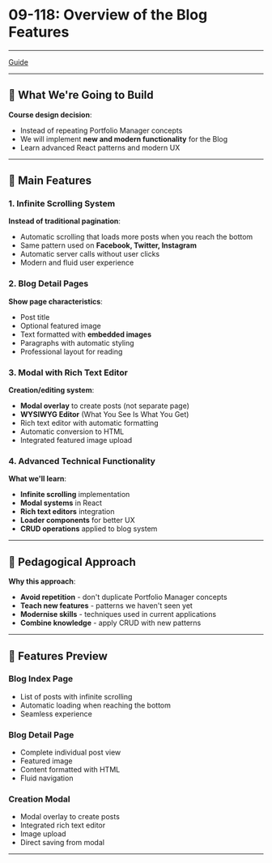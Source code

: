 # 09-118: Overview of the Blog Features

---

[Guide](https://devcamp.com/pt-full-stack-development-javascript-python-react/guide/overview-blog-features)

---

## 🎯 What We're Going to Build

**Course design decision**:

- Instead of repeating Portfolio Manager concepts
- We will implement **new and modern functionality** for the Blog
- Learn advanced React patterns and modern UX

---

## 🚀 Main Features

### 1. Infinite Scrolling System

**Instead of traditional pagination**:

- Automatic scrolling that loads more posts when you reach the bottom
- Same pattern used on **Facebook, Twitter, Instagram**
- Automatic server calls without user clicks
- Modern and fluid user experience

### 2. Blog Detail Pages

**Show page characteristics**:

- Post title
- Optional featured image
- Text formatted with **embedded images**
- Paragraphs with automatic styling
- Professional layout for reading

### 3. Modal with Rich Text Editor

**Creation/editing system**:

- **Modal overlay** to create posts (not separate page)
- **WYSIWYG Editor** (What You See Is What You Get)
- Rich text editor with automatic formatting
- Automatic conversion to HTML
- Integrated featured image upload

### 4. Advanced Technical Functionality

**What we'll learn**:

- **Infinite scrolling** implementation
- **Modal systems** in React
- **Rich text editors** integration
- **Loader components** for better UX
- **CRUD operations** applied to blog system

---

## 🔧 Pedagogical Approach

**Why this approach**:

- **Avoid repetition** - don't duplicate Portfolio Manager concepts
- **Teach new features** - patterns we haven't seen yet
- **Modernise skills** - techniques used in current applications
- **Combine knowledge** - apply CRUD with new patterns

---

## 🎨 Features Preview

### Blog Index Page

- List of posts with infinite scrolling
- Automatic loading when reaching the bottom
- Seamless experience

### Blog Detail Page

- Complete individual post view
- Featured image
- Content formatted with HTML
- Fluid navigation

### Creation Modal

- Modal overlay to create posts
- Integrated rich text editor
- Image upload
- Direct saving from modal

---


